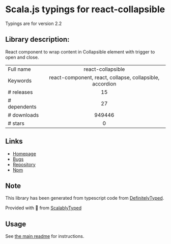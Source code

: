 
# Scala.js typings for react-collapsible

Typings are for version 2.2

## Library description:
React component to wrap content in Collapsible element with trigger to open and close.

|                    |                 |
| ------------------ | :-------------: |
| Full name          | react-collapsible |
| Keywords           | react-component, react, collapse, collapsible, accordion |
| # releases         | 15 |
| # dependents       | 27 |
| # downloads        | 949446 |
| # stars            | 0 |

## Links
- [Homepage](https://github.com/glennflanagan/react-collapsible#readme)
- [Bugs](https://github.com/glennflanagan/react-collapsible/issues)
- [Repository](https://github.com/glennflanagan/react-collapsible)
- [Npm](https://www.npmjs.com/package/react-collapsible)
    


## Note
This library has been generated from typescript code from [DefinitelyTyped](https://definitelytyped.org).

Provided with :purple_heart: from [ScalablyTyped](https://github.com/oyvindberg/ScalablyTyped)

## Usage
See [the main readme](../../readme.md) for instructions.


